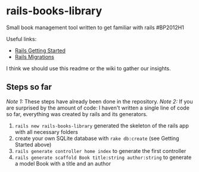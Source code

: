 # rails-books-library

Small book management tool written to get familiar with rails #BP2012H1

Useful links:
* [Rails Getting Started](http://guides.rubyonrails.org/getting_started.html)
* [Rails Migrations](http://guides.rubyonrails.org/migrations.html)

I think we should use this readme or the wiki to gather our insights.

## Steps so far
_Note 1:_ These steps have already been done in the repository.
_Note 2:_ If you are surprised by the amount of code: I haven't written a single line of code so far,
everything was created by rails and its generators.

1. `rails new rails-books-library` generated the skeleton of the rails app with all necessary folders
2. create your own SQLite database with `rake db:create` (see Getting Started above)
3. `rails generate controller home index` to generate the first controller
4. `rails generate scaffold Book title:string author:string` to generate a model Book with a title and an author
